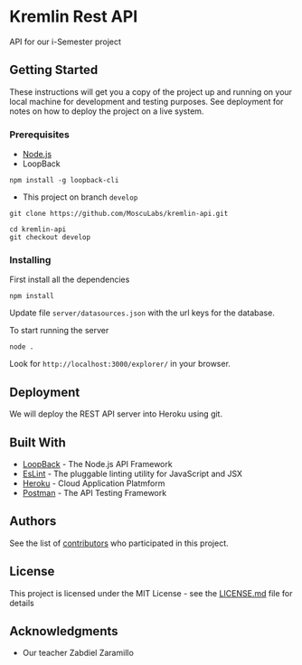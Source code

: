 # Kremlin Rest API
API for our i-Semester project

## Getting Started
These instructions will get you a copy of the project up and running on your local machine for development and testing purposes. See deployment for notes on how to deploy the project on a live system.

### Prerequisites
- [Node.js](https://nodejs.org/es/)
- LoopBack

```
npm install -g loopback-cli
```

- This project on branch `develop`
```
git clone https://github.com/MoscuLabs/kremlin-api.git
```
```
cd kremlin-api
git checkout develop
```

### Installing

First install all the dependencies

```
npm install
```

Update file `server/datasources.json` with the url keys for the database.

To start running the server
```
node .
```

Look for `http://localhost:3000/explorer/` in your browser.

## Deployment
We will deploy the REST API server into Heroku using git.

## Built With
* [LoopBack](http://loopback.io) - The Node.js API Framework
* [EsLint](https://eslint.org/) - The pluggable linting utility for JavaScript and JSX
* [Heroku](https://www.heroku.com/) - Cloud Application Platmform
* [Postman](https://www.getpostman.com/) - The API Testing Framework

## Authors
See the list of [contributors](https://github.com/orgs/MoscuLabs/people) who participated in this project.

## License
This project is licensed under the MIT License - see the [LICENSE.md](LICENSE.md) file for details

## Acknowledgments
* Our teacher Zabdiel Zaramillo
